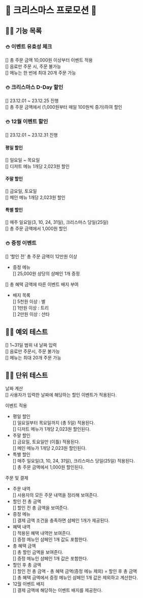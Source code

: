 # 🎄 크리스마스 프로모션 🎄
## 🎅🏻 기능 목록
### ⛄ 이벤트 유효성 체크
[] 총 주문 금액 10,000원 이상부터 이벤트 적용<br>
[] 음료만 주문 시, 주문 불가능<br>
[] 메뉴는 한 번에 최대 20개 주문 가능

### ⛄ 크리스마스 D-Day 할인
[] 23.12.01 ~ 23.12.25 진행<br>
[] 총 주문 금액에서 (1,000원부터 매일 100원씩 증가)하여 할인

### ⛄ 12월 이벤트 할인
[] 23.12.01 ~ 23.12.31 진행
#### 평일 할인
[] 일요일 ~ 목요일<br>
[] 디저트 메뉴 1개당 2,023원 할인
#### 주말 할인
[] 금요일, 토요일<br>
[] 메인 메뉴 1개당 2,023원 할인
#### 특별 할인
[] 매주 일요일(3, 10, 24, 31일), 크리스마스 당일(25일)<br>
[] 총 주문 금액에서 1,000원 할인

### ⛄ 증정 이벤트
[] ‘할인 전’ 총 주문 금액이 12만원 이상
- 증정 메뉴<br>
  [] 25,000원 상당의 샴페인 1개 증정

[] 총 혜택 금액에 따른 이벤트 배지 부여
- 배지 목록<br>
  [] 5천원 이상 : 별<br>
  [] 1만원 이상 : 트리<br>
  [] 2만원 이상 : 산타

## 🎅🏻 예외 테스트
[] 1~31일 범위 내 날짜 입력<br>
[] 음료만 주문시, 주문 불가능<br>
[] 메뉴는 최대 20개 주문 가능

## 🎅🏻 단위 테스트
날짜 계산<br>
[] 사용자가 입력한 날짜에 해당하는 할인 이벤트가 적용된다.

이벤트 적용
- 평일 할인<br>
  [] 일요일부터 목요일까지 (총 5일) 적용된다.<br>
  [] 디저트 메뉴가 1개당 2,023원 할인된다.
- 주말 할인<br>
  [] 금요일, 토요일만 (이틀) 적용된다.<br>
  [] 메인 메뉴가 1개당 2,023원 할인된다.
- 특별 할인<br>
  [] 매주 일요일(3, 10, 24, 31일), 크리스마스 당일(25일) 적용된다.<br>
  [] 총 주문 금액에서 1,000원 할인된다.

주문 및 결제
- 주문 내역<br>
  [] 사용자의 모든 주문 내역을 정리해 보여준다.
- 할인 전 총 금액<br>
  [] 할인 전 총 금액을 보여준다.
- 증정 메뉴<br>
  [] 결제 금액 조건을 충족하면 샴페인 1개가 제공된다.
- 혜택 내역<br>
  [] 적용된 혜택 내역만 보여준다.<br>
  [] 증정 메뉴인 샴페인 1개 값도 포함한다.
- 총 혜택 금액<br>
  [] 총 할인 금액을 보여준다.<br>
  [] 증정 메뉴인 샴페인 1개 값은 포함한다.
- 할인 후 총 금액<br>
  [] 할인 전 총 금액 - 총 혜택 금액(증정 메뉴 제외) = 할인 후 총 금액<br>
  [] 총 혜택 금액에서 증정 메뉴인 샴페인 1개 값은 제외하고 계산한다.
- 12월 이벤트 배지<br>
  [] 결제 금액에 해당하는 이벤트 배지를 제공한다.
